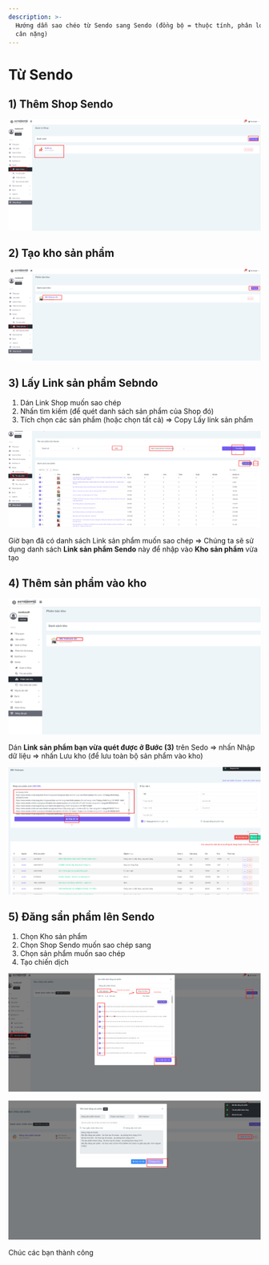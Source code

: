 ```yaml
---
description: >-
  Hướng dẫn sao chéo từ Sendo sang Sendo (đồng bộ = thuộc tính, phân loại, SKU,
  cân nặng)
---
```


# Từ Sendo

## 1) Thêm Shop Sendo

![Thêm Shop bạn muôn sao chép vào hệ thống](<../../.gitbook/assets/image (81).png>)

## 2) Tạo kho sản phẩm 

![Tạo kho lưu sản phẩm để sao chép](<../../.gitbook/assets/image (82).png>)

## 3) Lấy Link sản phẩm Sebndo

1. Dán Link Shop muốn sao chép
2. Nhấn tìm kiếm (để quét danh sách sản phẩm của Shop đó)
3. Tích chọn các sản phẩm (hoặc chọn tất cả) => Copy Lấy link sản phẩm

![Lấy Link sản phẩm Sendo](<../../.gitbook/assets/image (88).png>)

 Giờ bạn đã có danh sách Link sản phẩm muốn sao chép => Chúng ta sẽ sử dụng danh sách **Link sản phẩm Sendo** này để nhập vào **Kho sản phẩm** vừa tạo

## 4) Thêm sản phẩm vào kho

![Chọn kho => Nhập sản phẩm](<../../.gitbook/assets/image (84).png>)

Dán **Link sản phẩm bạn vừa quét được ở Bước (3)** trên Sedo => nhấn Nhập dữ liệu => nhấn Lưu kho (để lưu toàn bộ sản phẩm vào kho)

![Dán Link sản phẩm ở Bước 3 => Nhập kho](<../../.gitbook/assets/image (89).png>)

## 5) Đăng sẩn phẩm lên Sendo

1. Chọn Kho sản phẩm
2. Chọn Shop Sendo muốn sao chép sang
3. Chọn sản phẩm muốn sao chép
4. Tạo chiến dịch

![Tạo chiến dịch đăng sản phẩm](<../../.gitbook/assets/image (86).png>)

![Bấm đăng và đơi hệ thống xử lý](<../../.gitbook/assets/image (87).png>)

Chúc các bạn thành công
